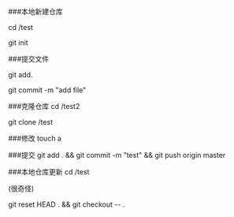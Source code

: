 ###本地新建仓库

cd /test

git init

###提交文件

git add.

git commit -m "add file"


###克隆仓库
cd /test2

git clone /test

###修改
touch a

###提交
git add . && git commit -m "test" && git push origin  master


###本地仓库更新
cd /test

(很奇怪)

 git reset HEAD . && git checkout -- .